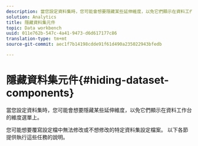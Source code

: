 ```yaml
---
description: 當您設定資料集時，您可能會想要隱藏某些延伸維度，以免它們顯示在資料工作台的維度選單上。
solution: Analytics
title: 隱藏資料集元件
topic: Data workbench
uuid: 011e762b-547c-4a41-9473-d6d617177c86
translation-type: tm+mt
source-git-commit: aec1f7b14198cdde91f61d490a235022943bfedb

---
```



# 隱藏資料集元件{#hiding-dataset-components}

當您設定資料集時，您可能會想要隱藏某些延伸維度，以免它們顯示在資料工作台的維度選單上。

您可能想要覆寫設定檔中無法修改或不想修改的特定資料集設定檔案。 以下各節提供執行這些任務的說明。

